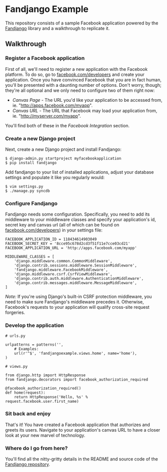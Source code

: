 # Fandjango Example

This repository consists of a sample Facebook application powered by the [Fandjango](http://github.com/jgorset/fandjango) library
and a walkthrough to replicate it.

## Walkthrough

### Register a Facebook application

First of all, we'll need to register a new application with the Facebook platform. To do so,
go to [facebook.com/developers](http://www.facebook.com/developers) and create your application.
Once you have convinced Facebook that you are in fact human, you'll be presented with a daunting
number of options. Don't worry, though; they're all optional and we only need to configure two of
them right now:

* *Canvas Page* - The URL you'd like your application to be accessed from, ie. "http://apps.facebook.com/myapp".
* *Canvas URL* - The URL that Facebook may load your application from, ie. "http://myserver.com/myapp".

You'll find both of these in the *Facebook Integration* section.

### Create a new Django project

Next, create a new Django project and install Fandjango:

    $ django-admin.py startproject myfacebookapplication
    $ pip install fandjango
    
Add fandjango to your list of installed applications, adjust your database settings and populate
it like you regularly would:

    $ vim settings.py
    $ ./manage.py syncdb
    
### Configure Fandjango

Fandjango needs some configuration. Specifically, you need to add its middleware to your middleware classes and specify
your application's id, secret key and canvas url (all of which can be found on [facebook.com/developers](http://www.facebook.com/developers))
in your settings file:

    FACEBOOK_APPLICATION_ID = 118434614903049
    FACEBOOK_SECRET_KEY = '8cce95c678d2cd3f51f11e7cce03cd21'
    FACEBOOK_APPLICATION_URL = 'http://apps.facebook.com/myapp'
    
    MIDDLEWARE_CLASSES = [
        'django.middleware.common.CommonMiddleware',
        'django.contrib.sessions.middleware.SessionMiddleware',
        'fandjango.middleware.FacebookMiddleware',
        'django.middleware.csrf.CsrfViewMiddleware',
        'django.contrib.auth.middleware.AuthenticationMiddleware',
        'django.contrib.messages.middleware.MessageMiddleware',
    ]
    
*Note:* If you're using Django's built-in CSRF protection middleware, you need to make sure Fandjango's middleware precedes it.
Otherwise, Facebook's requests to your application will qualify cross-site request forgeries.

### Develop the application

    # urls.py
    
    urlpatterns = patterns('',
        # Examples:
        url(r'^$', 'fandjangoexample.views.home', name='home'),
    )
    
    # views.py
    
    from django.http import HttpResponse
    from fandjango.decorators import facebook_authorization_required

    @facebook_authorization_required()
    def home(request):
        return HttpResponse('Hello, %s' % request.facebook.user.first_name)
        
### Sit back and enjoy

That's it! You have created a Facebook application that authorizes and greets its users. Navigate to your application's canvas URL
to have a closer look at your new marvel of technology.

### Where do I go from here?

You'll find all the nitty-gritty details in the README and source code of the [Fandjango repository](http://github.com/jgorset/fandjango).
